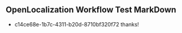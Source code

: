 ## OpenLocalization Workflow Test MarkDown
* c14ce68e-1b7c-4311-b20d-8710bf320f72 thanks!

<!--HONumber=Jul16_HO4-->


